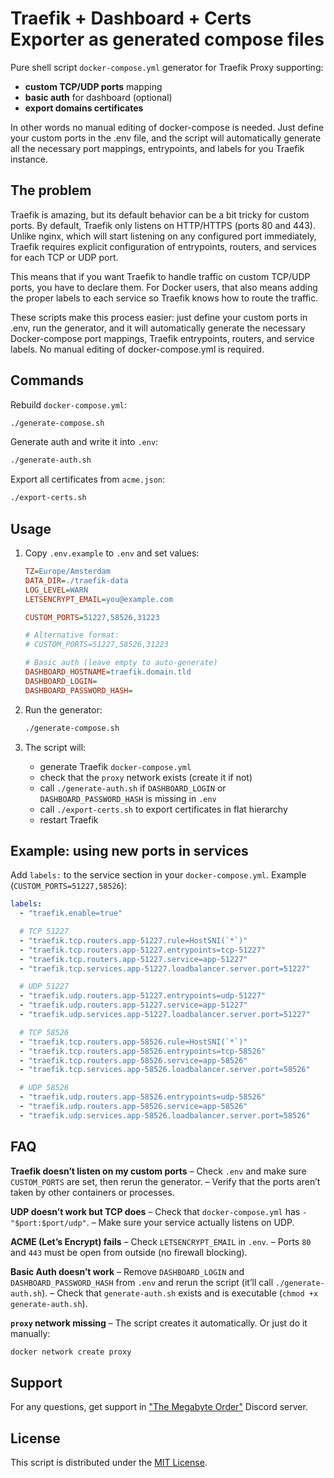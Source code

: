 # Traefik + Dashboard + Certs Exporter as generated compose files

Pure shell script `docker-compose.yml` generator for Traefik Proxy supporting:
- **custom TCP/UDP ports** mapping
- **basic auth** for dashboard (optional)
- **export domains certificates**

In other words no manual editing of docker-compose is needed. Just define your custom ports in the .env file, and the script will automatically generate all the necessary port mappings, entrypoints, and labels for you Traefik instance.


## The problem

Traefik is amazing, but its default behavior can be a bit tricky for custom ports. By default, Traefik only listens on HTTP/HTTPS (ports 80 and 443). Unlike nginx, which will start listening on any configured port immediately, Traefik requires explicit configuration of entrypoints, routers, and services for each TCP or UDP port.

This means that if you want Traefik to handle traffic on custom TCP/UDP ports, you have to declare them. For Docker users, that also means adding the proper labels to each service so Traefik knows how to route the traffic.

These scripts make this process easier: just define your custom ports in .env, run the generator, and it will automatically generate the necessary Docker-compose port mappings, Traefik entrypoints, routers, and service labels. No manual editing of docker-compose.yml is required.

## Commands

Rebuild `docker-compose.yml`:

```bash
./generate-compose.sh
```

Generate auth and write it into `.env`:

```bash
./generate-auth.sh
```

Export all certificates from `acme.json`:

```bash
./export-certs.sh
```

## Usage

1. Copy `.env.example` to `.env` and set values:

   ```ini
   TZ=Europe/Amsterdam
   DATA_DIR=./traefik-data
   LOG_LEVEL=WARN
   LETSENCRYPT_EMAIL=you@example.com

   CUSTOM_PORTS=51227,58526,31223

   # Alternative format:
   # CUSTOM_PORTS=51227,58526,31223

   # Basic auth (leave empty to auto-generate)
   DASHBOARD_HOSTNAME=traefik.domain.tld
   DASHBOARD_LOGIN=
   DASHBOARD_PASSWORD_HASH=
   ```

2. Run the generator:

   ```bash
   ./generate-compose.sh
   ```

3. The script will:

    * generate Traefik `docker-compose.yml`
    * check that the `proxy` network exists (create it if not)
    * call `./generate-auth.sh` if `DASHBOARD_LOGIN` or `DASHBOARD_PASSWORD_HASH` is missing in `.env`
    * call `./export-certs.sh` to export certificates in flat hierarchy
    * restart Traefik

## Example: using new ports in services

Add `labels:` to the service section in your `docker-compose.yml`.
Example (`CUSTOM_PORTS=51227,58526`):

```yaml
labels:
  - "traefik.enable=true"

  # TCP 51227
  - "traefik.tcp.routers.app-51227.rule=HostSNI(`*`)"
  - "traefik.tcp.routers.app-51227.entrypoints=tcp-51227"
  - "traefik.tcp.routers.app-51227.service=app-51227"
  - "traefik.tcp.services.app-51227.loadbalancer.server.port=51227"

  # UDP 51227
  - "traefik.udp.routers.app-51227.entrypoints=udp-51227"
  - "traefik.udp.routers.app-51227.service=app-51227"
  - "traefik.udp.services.app-51227.loadbalancer.server.port=51227"

  # TCP 58526
  - "traefik.tcp.routers.app-58526.rule=HostSNI(`*`)"
  - "traefik.tcp.routers.app-58526.entrypoints=tcp-58526"
  - "traefik.tcp.routers.app-58526.service=app-58526"
  - "traefik.tcp.services.app-58526.loadbalancer.server.port=58526"

  # UDP 58526
  - "traefik.udp.routers.app-58526.entrypoints=udp-58526"
  - "traefik.udp.routers.app-58526.service=app-58526"
  - "traefik.udp.services.app-58526.loadbalancer.server.port=58526"
```

## FAQ

**Traefik doesn’t listen on my custom ports**
– Check `.env` and make sure `CUSTOM_PORTS` are set, then rerun the generator.
– Verify that the ports aren’t taken by other containers or processes.

**UDP doesn’t work but TCP does**
– Check that `docker-compose.yml` has `- "$port:$port/udp"`.
– Make sure your service actually listens on UDP.

**ACME (Let’s Encrypt) fails**
– Check `LETSENCRYPT_EMAIL` in `.env`.
– Ports `80` and `443` must be open from outside (no firewall blocking).

**Basic Auth doesn’t work**
– Remove `DASHBOARD_LOGIN` and `DASHBOARD_PASSWORD_HASH` from `.env` and rerun the script (it’ll call `./generate-auth.sh`).
– Check that `generate-auth.sh` exists and is executable (`chmod +x generate-auth.sh`).

**`proxy` network missing**
– The script creates it automatically. Or just do it manually:

```bash
docker network create proxy
```

## Support
For any questions, get support in ["The Megabyte Order"](https://discord.gg/NVtdTka8ZT) Discord server.

## License
This script is distributed under the [MIT License](https://github.com/keshon/traefik-docker-compose-generator/blob/main/LICENSE).